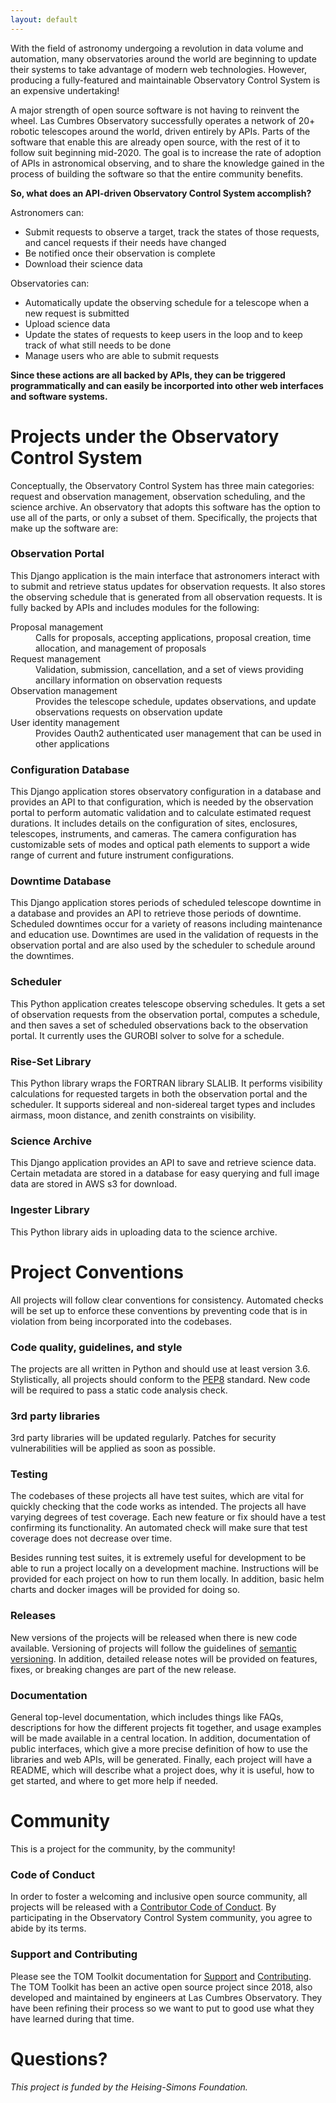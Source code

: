 ```yaml
---
layout: default
---
```


With the field of astronomy undergoing a revolution in data volume and automation, many observatories
around the world are beginning to update their systems to take advantage of modern web technologies.
However, producing a fully-featured and maintainable Observatory Control System is an expensive undertaking!

A major strength of open source software is not having to reinvent the wheel. 
Las Cumbres Observatory successfully operates a network of 
20+ robotic telescopes around the world, driven entirely by APIs. Parts of the software that enable this are already
open source, with the rest of it to follow suit beginning mid-2020. The goal is to increase 
the rate of adoption of APIs in astronomical observing, and to share the knowledge gained in the process of building the software so that the entire community benefits.

**So, what does an API-driven Observatory Control System accomplish?**

Astronomers can:

* Submit requests to observe a target, track the states of those requests, and cancel
requests if their needs have changed
* Be notified once their observation is complete
* Download their science data

Observatories can:

* Automatically update the observing schedule for a telescope when a new request is submitted
* Upload science data
* Update the states of requests to keep users in the loop and to keep track of what still needs to be done
* Manage users who are able to submit requests

**Since these actions are all backed by APIs, they can be triggered programmatically and can easily be incorported into other web interfaces and software systems.**

# Projects under the Observatory Control System

Conceptually, the Observatory Control System has three main categories: request
and observation management, observation scheduling, and the science archive. An observatory 
that adopts this software has the option to use all of the parts, or only a subset of them. 
Specifically, the projects that make up the software are:

### Observation Portal

This Django application is the main interface that astronomers interact with to submit and retrieve status updates for
observation requests. It also stores the observing schedule that is generated from all observation requests. It is fully backed 
by APIs and includes modules for the following:

<dl>
  <dt>Proposal management</dt>
  <dd>Calls for proposals, accepting applications, proposal creation, 
  time allocation, and management of proposals</dd>
  <dt>Request management</dt>
  <dd>Validation, submission, cancellation, and a set of views providing 
  ancillary information on observation requests</dd>
  <dt>Observation management</dt>
  <dd>Provides the telescope schedule, updates observations, and update 
  observations requests on observation update</dd>
  <dt>User identity management</dt>
  <dd>Provides Oauth2 authenticated user management that can be 
  used in other applications</dd>
</dl>

### Configuration Database

This Django application stores observatory configuration in a database and provides an 
API to that configuration, which is needed by the observation portal to perform automatic 
validation and to calculate estimated request durations. It includes details on the 
configuration of sites, enclosures, telescopes, instruments, and cameras. The camera configuration has
customizable sets of modes and optical path elements to support a wide range of
current and future instrument configurations.

### Downtime Database

This Django application stores periods of scheduled telescope downtime in a database and provides an API
to retrieve those periods of downtime. Scheduled downtimes occur for a variety of reasons including maintenance and 
education use. Downtimes are used in the validation of requests in the observation portal and are also 
used by the scheduler to schedule around the downtimes.

### Scheduler

This Python application creates telescope observing schedules. It gets a set of observation requests
from the observation portal, computes a schedule, and then saves a set of scheduled observations
back to the observation portal. It currently uses the GUROBI solver to solve for a schedule.

### Rise-Set Library

This Python library wraps the FORTRAN library SLALIB. It performs visibility calculations
for requested targets in both the observation portal and the scheduler. It supports sidereal
and non-sidereal target types and includes airmass, moon distance, and zenith constraints
on visibility.

### Science Archive

This Django application provides an API to save and retrieve science data. Certain metadata are 
stored in a database for easy querying and full image data are stored in AWS s3 for download.

### Ingester Library

This Python library aids in uploading data to the science archive.

# Project Conventions

All projects will follow clear conventions for consistency. Automated checks will be set up
to enforce these conventions by preventing code that is in violation from being incorporated
into the codebases.

### Code quality, guidelines, and style

The projects are all written in Python and should use at least version 3.6. Stylistically,
all projects should conform to the [PEP8](https://www.python.org/dev/peps/pep-0008/) standard.
New code will be required to pass a static code analysis check.

### 3rd party libraries

3rd party libraries will be updated regularly. Patches for security vulnerabilities will be
applied as soon as possible.

### Testing

The codebases of these projects all have test suites, which are vital for quickly checking that 
the code works as intended. The projects all have varying degrees of test coverage. Each new 
feature or fix should have a test confirming its functionality. An automated check will make sure
that test coverage does not decrease over time.

Besides running test suites, it is extremely useful for development to be able to
run a project locally on a development machine. Instructions will be provided for each project on 
how to run them locally. In addition, basic helm charts and docker images will be provided for doing so.

### Releases

New versions of the projects will be released when there is new code available. Versioning 
of projects will follow the guidelines of [semantic versioning](https://semver.org/). In addition, detailed 
release notes will be provided on features, fixes, or breaking changes are part of the new release.

### Documentation

General top-level documentation, which includes things like FAQs, descriptions for
how the different projects fit together, and usage examples will be made available in a central 
location. In addition, documentation of public interfaces, which give a more precise definition of 
how to use the libraries and web APIs, will be generated. Finally, each project will have a README, which 
will describe what a project does, why it is useful, how to get started, and where to get more help if needed.

# Community

This is a project for the community, by the community!

### Code of Conduct

In order to foster a welcoming and inclusive open source community, all projects will be released with a
[Contributor Code of Conduct](https://www.contributor-covenant.org/version/2/0/code_of_conduct/). By
participating in the Observatory Control System community, you agree to abide by its terms.

### Support and Contributing

Please see the TOM Toolkit documentation for [Support](https://tom-toolkit.readthedocs.io/en/stable/support.html) and 
[Contributing](https://tom-toolkit.readthedocs.io/en/stable/contributing.html). The TOM Toolkit 
has been an active open source project since 2018, also developed and maintained by engineers at Las Cumbres Observatory. 
They have been refining their process so we want to put to good use what they have learned during that time.

# Questions?

_This project is funded by the Heising-Simons Foundation._
